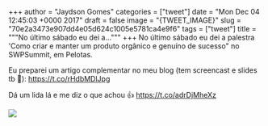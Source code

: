 
+++
author = "Jaydson Gomes"
categories = ["tweet"]
date = "Mon Dec 04 12:45:03 +0000 2017"
draft = false
image = "{TWEET_IMAGE}"
slug = "70e2a3473e907dd4e05d624c1005e5781ca4e9f6"
tags = ["tweet"]
title = """No último sábado eu dei a..."""
+++
No último sábado eu dei a palestra 'Como criar e manter um produto orgânico e genuíno de sucesso" no SWPSummit, em Pelotas.

Eu preparei um artigo complementar no meu blog (tem screencast e slides tb 🙌):
https://t.co/rHdbMDlJpg

Dá um lida lá e me diz o que achou 👍 https://t.co/adrDjMheXz

![](/images/tweet-media/937664041258049537-DQMy3SDW0AApb80.jpg)